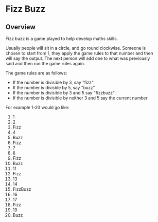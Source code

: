 # Fizz Buzz

## Overview
Fizz buzz is a game played to help develop maths skills. 


Usually people will sit in a circle, and go round clockwise. Someone is 
chosen to start from 1, they apply the game rules to that number and 
then will say the output. The next person will add one to what was 
previously said and then run the game rules again.


The game rules are as follows:
- If the number is divisible by 3, say "fizz"
- If the number is divisble by 5, say "buzz"
- If the number is divisible by 3 and 5 say "fizzbuzz"
- If the number is divisible by neither 3 and 5 say the current number


For example 1-20 would go like:
1. 1
2. 2
3. Fizz
4. 4
5. Buzz
6. Fizz
7. 7
8. 8
9. Fizz
10. Buzz
11. 11
12. Fizz
13. 13
14. 14
15. FizzBuzz
16. 16
17. 17
18. Fizz
19. 19
20. Buzz

